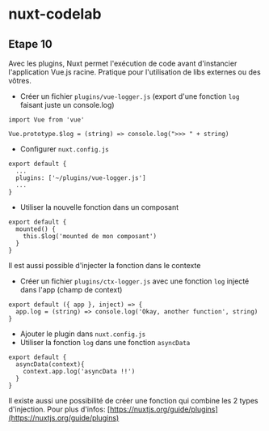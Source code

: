 # nuxt-codelab

## Etape 10

Avec les plugins, Nuxt permet l'exécution de code avant d'instancier l'application Vue.js racine.
Pratique pour l'utilisation de libs externes ou des vôtres.

- Créer un fichier `plugins/vue-logger.js` (export d'une fonction `log` faisant juste un console.log)
```
import Vue from 'vue'

Vue.prototype.$log = (string) => console.log(">>> " + string)
```
- Configurer `nuxt.config.js`
```
export default {
  ...
  plugins: ['~/plugins/vue-logger.js']
  ...
}
```
- Utiliser la nouvelle fonction dans un composant
```
export default {
  mounted() {
    this.$log('mounted de mon composant')
  }
}
```

Il est aussi possible d'injecter la fonction dans le contexte
- Créer un fichier `plugins/ctx-logger.js` avec une fonction `log` injecté dans l'app (champ de context)
```
export default ({ app }, inject) => {
  app.log = (string) => console.log('Okay, another function', string)
}
```
- Ajouter le plugin dans `nuxt.config.js`
- Utiliser la fonction `log` dans une fonction `asyncData`
```
export default {
  asyncData(context){
    context.app.log('asyncData !!')
  }
}
```

Il existe aussi une possibilité de créer une fonction qui combine les 2 types d'injection.
Pour plus d'infos: [https://nuxtjs.org/guide/plugins](https://nuxtjs.org/guide/plugins)
